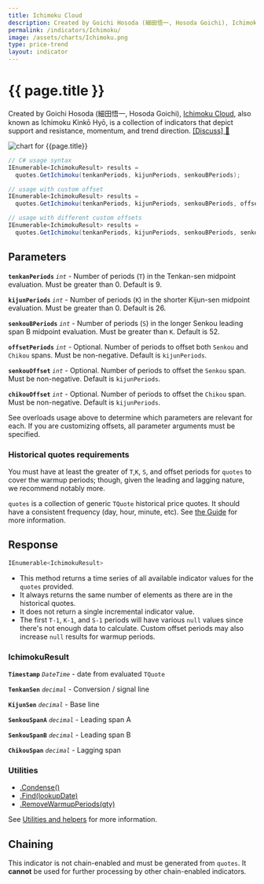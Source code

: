 ```yaml
---
title: Ichimoku Cloud
description: Created by Goichi Hosoda (細田悟一, Hosoda Goichi), Ichimoku Cloud, also known as Ichimoku Kinkō Hyō, is a collection of indicators that depict support and resistance, momentum, and trend direction.
permalink: /indicators/Ichimoku/
image: /assets/charts/Ichimoku.png
type: price-trend
layout: indicator
---
```


# {{ page.title }}

Created by Goichi Hosoda (細田悟一, Hosoda Goichi), [Ichimoku Cloud](https://en.wikipedia.org/wiki/Ichimoku_Kink%C5%8D_Hy%C5%8D), also known as Ichimoku Kinkō Hyō, is a collection of indicators that depict support and resistance, momentum, and trend direction.
[[Discuss] &#128172;]({{site.github.repository_url}}/discussions/251 "Community discussion about this indicator")

![chart for {{page.title}}]({{site.baseurl}}{{page.image}})

```csharp
// C# usage syntax
IEnumerable<IchimokuResult> results =
  quotes.GetIchimoku(tenkanPeriods, kijunPeriods, senkouBPeriods);

// usage with custom offset
IEnumerable<IchimokuResult> results =
  quotes.GetIchimoku(tenkanPeriods, kijunPeriods, senkouBPeriods, offsetPeriods);

// usage with different custom offsets
IEnumerable<IchimokuResult> results =
  quotes.GetIchimoku(tenkanPeriods, kijunPeriods, senkouBPeriods, senkouOffset, chikouOffset);
```

## Parameters

**`tenkanPeriods`** _`int`_ - Number of periods (`T`) in the Tenkan-sen midpoint evaluation.  Must be greater than 0.  Default is 9.

**`kijunPeriods`** _`int`_ - Number of periods (`K`) in the shorter Kijun-sen midpoint evaluation.  Must be greater than 0.  Default is 26.

**`senkouBPeriods`** _`int`_ - Number of periods (`S`) in the longer Senkou leading span B midpoint evaluation.  Must be greater than `K`.  Default is 52.

**`offsetPeriods`** _`int`_ - Optional.  Number of periods to offset both `Senkou` and `Chikou` spans.  Must be non-negative.  Default is `kijunPeriods`.

**`senkouOffset`** _`int`_ - Optional.  Number of periods to offset the `Senkou` span.  Must be non-negative.  Default is `kijunPeriods`.

**`chikouOffset`** _`int`_ - Optional.  Number of periods to offset the `Chikou` span.  Must be non-negative.  Default is `kijunPeriods`.

See overloads usage above to determine which parameters are relevant for each.  If you are customizing offsets, all parameter arguments must be specified.

### Historical quotes requirements

You must have at least the greater of `T`,`K`, `S`, and offset periods for `quotes` to cover the warmup periods; though, given the leading and lagging nature, we recommend notably more.

`quotes` is a collection of generic `TQuote` historical price quotes.  It should have a consistent frequency (day, hour, minute, etc).  See [the Guide]({{site.baseurl}}/guide/#historical-quotes) for more information.

## Response

```csharp
IEnumerable<IchimokuResult>
```

- This method returns a time series of all available indicator values for the `quotes` provided.
- It always returns the same number of elements as there are in the historical quotes.
- It does not return a single incremental indicator value.
- The first `T-1`, `K-1`, and `S-1` periods will have various `null` values since there's not enough data to calculate.  Custom offset periods may also increase `null` results for warmup periods.

### IchimokuResult

**`Timestamp`** _`DateTime`_ - date from evaluated `TQuote`

**`TenkanSen`** _`decimal`_ - Conversion / signal line

**`KijunSen`** _`decimal`_ - Base line

**`SenkouSpanA`** _`decimal`_ - Leading span A

**`SenkouSpanB`** _`decimal`_ - Leading span B

**`ChikouSpan`** _`decimal`_ - Lagging span

### Utilities

- [.Condense()]({{site.baseurl}}/utilities#condense)
- [.Find(lookupDate)]({{site.baseurl}}/utilities#find-indicator-result-by-date)
- [.RemoveWarmupPeriods(qty)]({{site.baseurl}}/utilities#remove-warmup-periods)

See [Utilities and helpers]({{site.baseurl}}/utilities#utilities-for-indicator-results) for more information.

## Chaining

This indicator is not chain-enabled and must be generated from `quotes`.  It **cannot** be used for further processing by other chain-enabled indicators.
